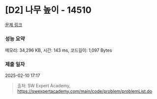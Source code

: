 # [D2] 나무 높이 - 14510 

[문제 링크](https://swexpertacademy.com/main/code/problem/problemDetail.do?contestProbId=AYFofW8qpXYDFAR4) 

### 성능 요약

메모리: 34,296 KB, 시간: 143 ms, 코드길이: 1,097 Bytes

### 제출 일자

2025-02-10 17:17



> 출처: SW Expert Academy, https://swexpertacademy.com/main/code/problem/problemList.do